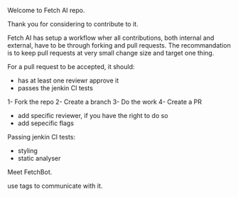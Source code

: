 Welcome to Fetch AI repo.

Thank you for considering to contribute to it.

Fetch AI has setup a workflow wher all contributions, both internal and external, have to be through forking and pull requests.
The recommandation is to keep pull requests at very small change size and target one thing.

For a pull request to be accepted, it should:
- has at least one reviewr approve it
- passes the jenkin CI tests

1- Fork the repo
2- Create a branch
3- Do the work
4- Create a PR
 - add specific reviewer, if you have the right to do so
 - add sepecific flags

Passing jenkin CI tests:
- styling
- static analyser

Meet FetchBot.

use tags to communicate with it.


